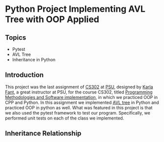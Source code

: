 # Python Project Implementing AVL Tree with OOP Applied


## Topics
- Pytest
- AVL Tree
- Inheritance in Python

## Introduction

This project was the last assignment of [CS302](http://web.cecs.pdx.edu/~karlaf/CS302%20Flyer.html) at [PSU](https://www.pdx.edu/), designed by [Karla Fant](http://web.cecs.pdx.edu/~karlaf/), a great instructor at PSU, for the course CS302, titled [Programming Methodologies and Software 
implementation](http://web.cecs.pdx.edu/~karlaf/CS302%20Flyer.html), in which we practiced OOP in CPP and Python. In this assignment we implemented [AVL tree](https://en.wikipedia.org/wiki/AVL_tree) in Python and practiced OOP in python as well. What was featured in this project is that we also used the pytest 
framework to test our program. Specifically, we performed unit tests on each of the class we implemented.


## Inheritance Relationship

